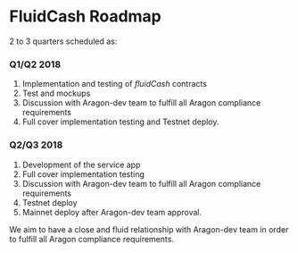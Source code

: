 # FluidCash Roadmap

2 to 3 quarters scheduled as:

### Q1/Q2 2018

1. Implementation and testing of *fluidCash* contracts
2. Test and mockups
3. Discussion with Aragon-dev team to fulfill all Aragon compliance     requirements
4. Full cover implementation testing and Testnet deploy.

### Q2/Q3 2018

1. Development of the service app 
2. Full cover implementation testing
3. Discussion with Aragon-dev team to fulfill all Aragon compliance requirements
4. Testnet deploy
5. Mainnet deploy after Aragon-dev team approval.

We aim to have a close and fluid relationship with Aragon-dev team in order to fulfill all Aragon compliance requirements. 
